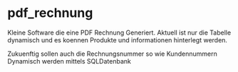 # pdf_rechnung

Kleine Software die eine PDF Rechnung Generiert.
Aktuell ist nur die Tabelle dynamisch und es koennen Produkte und informationen hinterlegt werden.


Zukuenftig sollen auch die Rechnungsnummer so wie Kundennummern Dynamisch werden mittels SQLDatenbank
